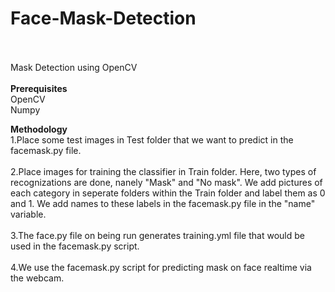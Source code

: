 # Face-Mask-Detection
<br></br>
Mask Detection using OpenCV
<br></br>
<b>Prerequisites</b>
<br>OpenCV</br>
Numpy

<b>Methodology</b>
<br>1.Place some test images in Test folder that we want to predict in the facemask.py file.</br>
<br>2.Place images for training the classifier in Train folder. Here, two types of recognizations are done, nanely "Mask" and "No mask".
We add pictures of each category in seperate folders within the Train folder and label them as 0 and 1.
We add names to these labels in the facemask.py file in the "name" variable.</br>
<br>3.The face.py file on being run generates training.yml file that would be used in the facemask.py script.</br>
<br>4.We use the facemask.py script for predicting mask on face realtime via the webcam.</br>
